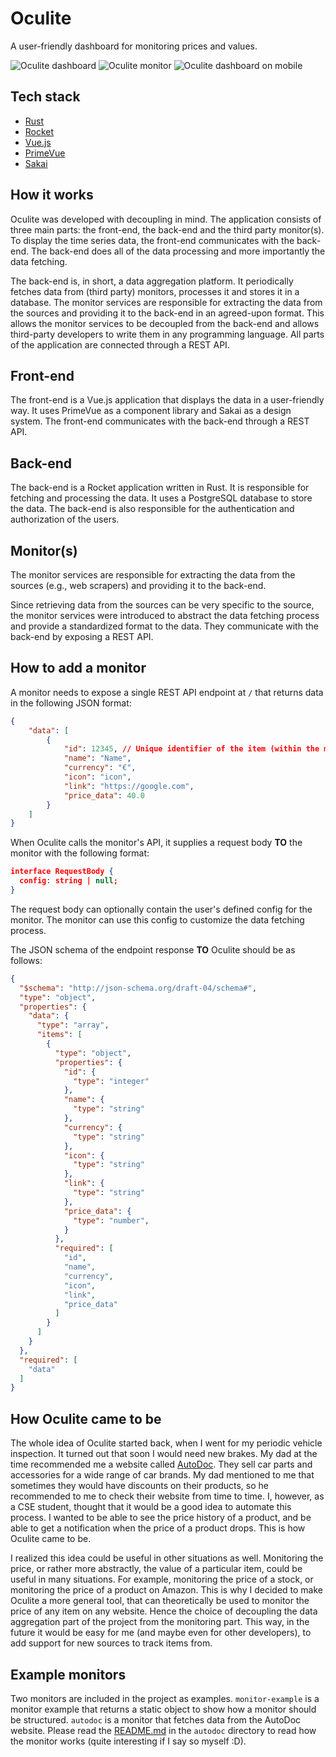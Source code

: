 # Oculite

A user-friendly dashboard for monitoring prices and values.

![Oculite dashboard](/@meta/images/dashboard.png)
![Oculite monitor](/@meta/images/category.png)
![Oculite dashboard on mobile](/@meta/images/dashboard_mobile.png)

## Tech stack

- [Rust](https://www.rust-lang.org/)
- [Rocket](https://rocket.rs/)
- [Vue.js](https://vuejs.org/)
- [PrimeVue](https://primevue.org/)
- [Sakai](https://github.com/primefaces/sakai-vue/)

## How it works

Oculite was developed with decoupling in mind. The application consists of three main parts: the front-end, the back-end and the third party monitor(s). To display the time series data, the front-end communicates with the back-end. The back-end does all of the data processing and more importantly the data fetching.

The back-end is, in short, a data aggregation platform. It periodically fetches data from (third party) monitors, processes it and stores it in a database. The monitor services are responsible for extracting the data from the sources and providing it to the back-end in an agreed-upon format. This allows the monitor services to be decoupled from the back-end and allows third-party developers to write them in any programming language. All parts of the application are connected through a REST API.

## Front-end

The front-end is a Vue.js application that displays the data in a user-friendly way. It uses PrimeVue as a component library and Sakai as a design system. The front-end communicates with the back-end through a REST API.

## Back-end

The back-end is a Rocket application written in Rust. It is responsible for fetching and processing the data. It uses a PostgreSQL database to store the data. The back-end is also responsible for the authentication and authorization of the users.

## Monitor(s)

The monitor services are responsible for extracting the data from the sources (e.g., web scrapers) and providing it to the back-end.

Since retrieving data from the sources can be very specific to the source, the monitor services were introduced to abstract the data fetching process and provide a standardized format to the data. They communicate with the back-end by exposing a REST API.

## How to add a monitor

A monitor needs to expose a single REST API endpoint at `/` that returns data in the following JSON format:

```json
{
    "data": [
        {
            "id": 12345, // Unique identifier of the item (within the monitor)
            "name": "Name",
            "currency": "€",
            "icon": "icon",
            "link": "https://google.com",
            "price_data": 40.0
        }
    ]
}
```

When Oculite calls the monitor's API, it supplies a request body **TO** the monitor with the following format:

```json
interface RequestBody {
  config: string | null;
}
```

The request body can optionally contain the user's defined config for the monitor. The monitor can use this config to customize the data fetching process.

The JSON schema of the endpoint response **TO** Oculite should be as follows:

```json
{
  "$schema": "http://json-schema.org/draft-04/schema#",
  "type": "object",
  "properties": {
    "data": {
      "type": "array",
      "items": [
        {
          "type": "object",
          "properties": {
            "id": {
              "type": "integer"
            },
            "name": {
              "type": "string"
            },
            "currency": {
              "type": "string"
            },
            "icon": {
              "type": "string"
            },
            "link": {
              "type": "string"
            },
            "price_data": {
              "type": "number",
            }
          },
          "required": [
            "id",
            "name",
            "currency",
            "icon",
            "link",
            "price_data"
          ]
        }
      ]
    }
  },
  "required": [
    "data"
  ]
}
```

## How Oculite came to be

The whole idea of Oculite started back, when I went for my periodic vehicle inspection. It turned out that soon I would need new brakes. My dad at the time recommended me a website called [AutoDoc](https://autodoc.com). They sell car parts and accessories for a wide range of car brands. My dad mentioned to me that sometimes they would have discounts on their products, so he recommended to me to check their website from time to time. I, however, as a CSE student, thought that it would be a good idea to automate this process. I wanted to be able to see the price history of a product, and be able to get a notification when the price of a product drops. This is how Oculite came to be.

I realized this idea could be useful in other situations as well. Monitoring the price, or rather more abstractly, the value of a particular item, could be useful in many situations. For example, monitoring the price of a stock, or monitoring the price of a product on Amazon. This is why I decided to make Oculite a more general tool, that can theoretically be used to monitor the price of any item on any website. Hence the choice of decoupling the data aggregation part of the project from the monitoring part. This way, in the future it would be easy for me (and maybe even for other developers), to add support for new sources to track items from.

## Example monitors

Two monitors are included in the project as examples. `monitor-example` is a monitor example that returns a static object to show how a monitor should be structured. `autodoc` is a monitor that fetches data from the AutoDoc website. Please read the [README.md](/monitors/autodoc/README.md) in the `autodoc` directory to read how the monitor works (quite interesting if I say so myself :D).
